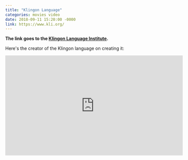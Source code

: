 ```yaml
---
title: "Klingon Language"
categories: movies video
date: 2018-09-11 15:20:00 -0000
link: https://www.kli.org/
---
```

**The link goes to the [Klingon Language Institute](https://www.kli.org/).**

Here's the creator of the Klingon language on creating it:

<div><iframe width="560" height="315" src="https://www.youtube.com/embed/e5Did-eVQDc?rel=0" frameborder="0" allow="autoplay; encrypted-media" allowfullscreen></iframe></div>
